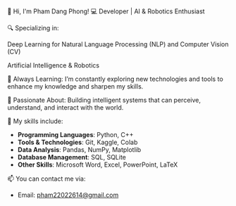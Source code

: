 👋 Hi, I'm Pham Dang Phong!
💻 Developer | AI & Robotics Enthusiast

🔍 Specializing in:

Deep Learning for Natural Language Processing (NLP) and Computer Vision (CV)

Artificial Intelligence & Robotics

🌱 Always Learning:
I’m constantly exploring new technologies and tools to enhance my knowledge and sharpen my skills.

🚀 Passionate About:
Building intelligent systems that can perceive, understand, and interact with the world.

💼 My skills include:
- **Programming Languages**: Python, C++
- **Tools & Technologies**: Git, Kaggle, Colab
- **Data Analysis**: Pandas, NumPy, Matplotlib
- **Database Management**: SQL, SQLite
- **Other Skills**: Microsoft Word, Excel, PowerPoint, LaTeX

📫 You can contact me via:
- Email: pham22022614@gmail.com
